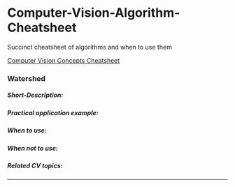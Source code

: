 # Computer-Vision-Algorithm-Cheatsheet
Succinct cheatsheet of algorithms and when to use them

[Computer Vision Concepts Cheatsheet](https://github.com/sazr/Computer-Vision-Algorithm-Cheatsheet/blob/master/concepts.md)  

### Watershed
##### Short-Description:   
##### Practical application example:   
##### When to use:   
##### When not to use:   
##### Related CV topics:   

---

